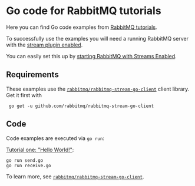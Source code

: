 # Go code for RabbitMQ tutorials

Here you can find Go code examples from [RabbitMQ tutorials](https://www.rabbitmq.com/getstarted.html).

To successfully use the examples you will need a running RabbitMQ server with the [stream plugin enabled](https://www.rabbitmq.com/docs/stream#enabling-plugin).

You can easily set this up by [starting RabbitMQ with Streams Enabled](https://www.rabbitmq.com/blog/2021/07/19/rabbitmq-streams-first-application).

## Requirements

These examples use the [`rabbitmq/rabbitmq-stream-go-client`](https://github.com/rabbitmq/rabbitmq-stream-go-client) client library.
Get it first with

     go get -u github.com/rabbitmq/rabbitmq-stream-go-client

## Code

Code examples are executed via `go run`:

[Tutorial one: "Hello World!"](https://www.rabbitmq.com/tutorials/tutorial-one-go-stream.html):

    go run send.go
    go run receive.go


To learn more, see [`rabbitmq/rabbitmq-stream-go-client`](https://github.com/rabbitmq/rabbitmq-stream-go-client).
